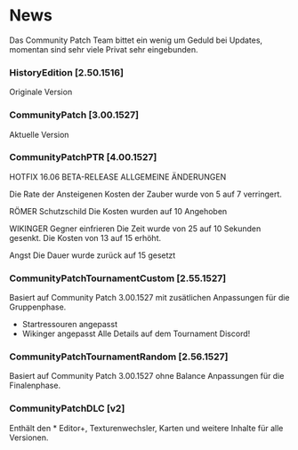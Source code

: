 # News
Das Community Patch Team bittet ein wenig um Geduld bei Updates, momentan sind sehr viele Privat sehr eingebunden. 

### HistoryEdition [2.50.1516]
Originale Version 

### CommunityPatch [3.00.1527]
Aktuelle Version 

### CommunityPatchPTR [4.00.1527]
HOTFIX 16.06 BETA-RELEASE
ALLGEMEINE ÄNDERUNGEN

Die Rate der Ansteigenen Kosten der Zauber wurde von 5 auf 7 verringert.

RÖMER
Schutzschild
Die Kosten wurden auf 10 Angehoben


WIKINGER
Gegner einfrieren 
Die Zeit wurde von 25 auf 10 Sekunden gesenkt. 
Die Kosten von 13 auf 15 erhöht.

Angst
Die Dauer wurde zurück auf 15 gesetzt

### CommunityPatchTournamentCustom [2.55.1527]
Basiert auf Community Patch 3.00.1527 mit zusätlichen Anpassungen für die Gruppenphase.
- Startressouren angepasst
- Wikinger angepasst
Alle Details auf dem Tournament Discord!

### CommunityPatchTournamentRandom [2.56.1527]
Basiert auf Community Patch 3.00.1527 ohne Balance Anpassungen für die Finalenphase.

### CommunityPatchDLC [v2]
Enthält den * Editor+, Texturenwechsler, Karten und weitere Inhalte für alle Versionen.
